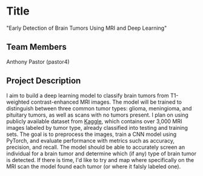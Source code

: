# Title
"Early Detection of Brain Tumors Using MRI and Deep Learning"

## Team Members
Anthony Pastor (pastor4)

## Project Description
I aim to build a deep learning model to classify brain tumors from T1-weighted contrast-enhanced MRI images. The model will be trained to distinguish between three common tumor types: glioma, meningioma, and pituitary tumors, as well as scans with no tumors present. I plan on using publicly available dataset from [Kaggle](https://www.kaggle.com/datasets/masoudnickparvar/brain-tumor-mri-dataset), which contains over 3,000 MRI images labeled by tumor type, already classified into testing and training sets. The goal is to preprocess the images, train a CNN model using PyTorch, and evaluate performance with metrics such as accuracy, precision, and recall. The model should be able to accurately screen an individual for a brain tumor and determine which (if any) type of brain tumor is detected. If there is time, I'd like to try and map where specifically on the MRI scan the model found each tumor (or where it falsly labeled one).
